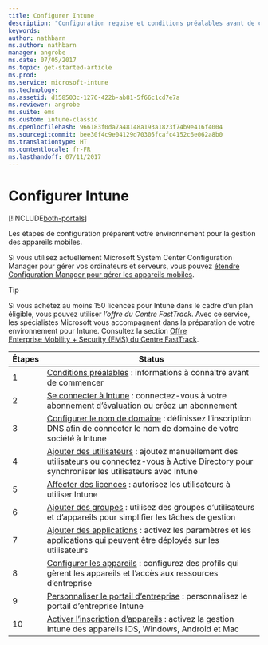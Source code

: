 ```yaml
---
title: Configurer Intune
description: "Configuration requise et conditions préalables avant de commencer à utiliser votre abonnement Intune"
keywords: 
author: nathbarn
ms.author: nathbarn
manager: angrobe
ms.date: 07/05/2017
ms.topic: get-started-article
ms.prod: 
ms.service: microsoft-intune
ms.technology: 
ms.assetid: d158503c-1276-422b-ab81-5f66c1cd7e7a
ms.reviewer: angrobe
ms.suite: ems
ms.custom: intune-classic
ms.openlocfilehash: 966183f0da7a48148a193a1823f74b9e416f4004
ms.sourcegitcommit: bee30f4c9e04129d70305fcafc4152c6e062a8b0
ms.translationtype: HT
ms.contentlocale: fr-FR
ms.lasthandoff: 07/11/2017
---
```

# <a name="set-up-intune"></a>Configurer Intune

[!INCLUDE[both-portals](./includes/note-for-both-portals.md)]

Les étapes de configuration préparent votre environnement pour la gestion des appareils mobiles.  

Si vous utilisez actuellement Microsoft System Center Configuration Manager pour gérer vos ordinateurs et serveurs, vous pouvez [étendre Configuration Manager pour gérer les appareils mobiles](https://docs.microsoft.com/sccm/mdm/understand/choose-between-standalone-intune-and-hybrid-mobile-device-management).

>[!TIP]
>Si vous achetez au moins 150 licences pour Intune dans le cadre d’un plan éligible, vous pouvez utiliser *l’offre du Centre FastTrack*. Avec ce service, les spécialistes Microsoft vous accompagnent dans la préparation de votre environnement pour Intune. Consultez la section [Offre Enterprise Mobility + Security (EMS) du Centre FastTrack](https://docs.microsoft.com/enterprise-mobility-security/Solutions/enterprise-mobility-fasttrack-program).

| Étapes | Status  |
| ------------- |-------------|
| 1  | [Conditions préalables](supported-devices-browsers.md) : informations à connaître avant de commencer|
| 2 |  [Se connecter à Intune](account-sign-up.md) : connectez-vous à votre abonnement d’évaluation ou créez un abonnement |  
| 3 | [Configurer le nom de domaine](custom-domain-name-configure.md) : définissez l’inscription DNS afin de connecter le nom de domaine de votre société à Intune  |
| 4 | [Ajouter des utilisateurs](users-add.md) : ajoutez manuellement des utilisateurs ou connectez-vous à Active Directory pour synchroniser les utilisateurs avec Intune  |
| 5 | [Affecter des licences](licenses-assign.md) : autorisez les utilisateurs à utiliser Intune|
| 6 |  [Ajouter des groupes](groups-add.md) : utilisez des groupes d’utilisateurs et d’appareils pour simplifier les tâches de gestion |
| 7 | [Ajouter des applications](apps-add.md) : activez les paramètres et les applications qui peuvent être déployés sur les utilisateurs |
| 8 | [Configurer les appareils](device-profiles.md) : configurez des profils qui gèrent les appareils et l’accès aux ressources d’entreprise |
| 9 | [Personnaliser le portail d’entreprise](company-portal-app.md) : personnalisez le portail d’entreprise Intune   |
| 10 | [Activer l’inscription d’appareils](mdm-authority-set.md) : activez la gestion Intune des appareils iOS, Windows, Android et Mac |
